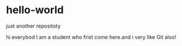 # hello-world
just another repositoty

hi everybod I am a student who frist come here.and i very like Git also! 
